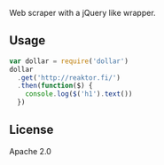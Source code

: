 Web scraper with a jQuery like wrapper.

## Usage ##
```javascript
var dollar = require('dollar')
dollar
  .get('http://reaktor.fi/')
  .then(function($) {
    console.log($('h1').text())
  })
```

## License ##
Apache 2.0
